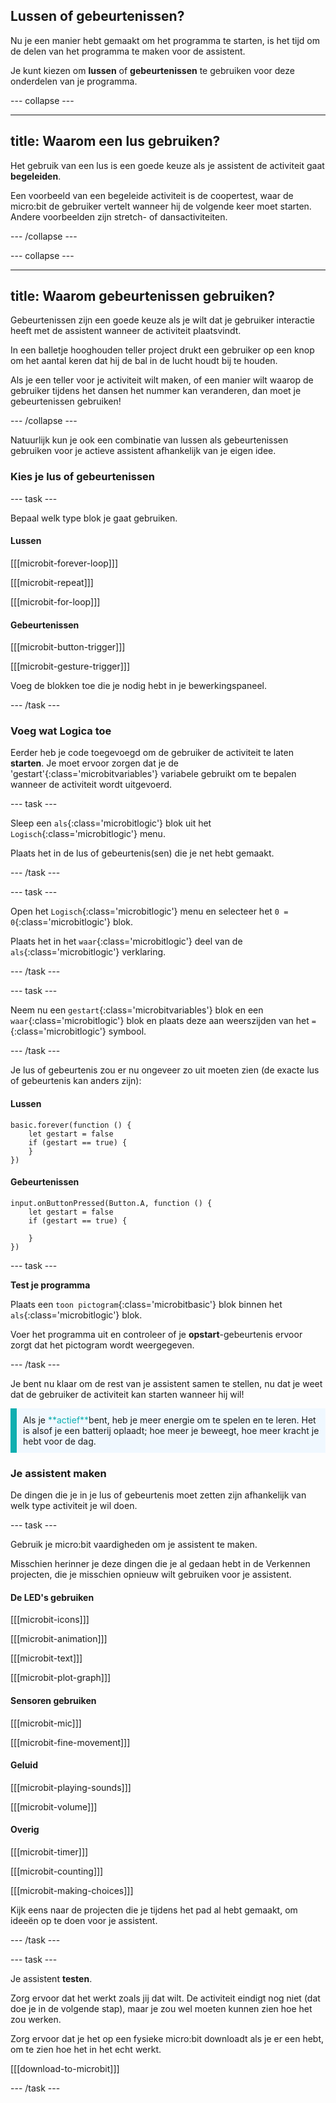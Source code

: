 ## Lussen of gebeurtenissen?

Nu je een manier hebt gemaakt om het programma te starten, is het tijd om de delen van het programma te maken voor de assistent.

Je kunt kiezen om **lussen** of **gebeurtenissen** te gebruiken voor deze onderdelen van je programma.

--- collapse ---

***

## title: Waarom een lus gebruiken?

Het gebruik van een lus is een goede keuze als je assistent de activiteit gaat **begeleiden**.

Een voorbeeld van een begeleide activiteit is de coopertest, waar de micro:bit de gebruiker vertelt wanneer hij de volgende keer moet starten. Andere voorbeelden zijn stretch- of dansactiviteiten.

--- /collapse ---

--- collapse ---

***

## title: Waarom gebeurtenissen gebruiken?

Gebeurtenissen zijn een goede keuze als je wilt dat je gebruiker interactie heeft met de assistent wanneer de activiteit plaatsvindt.

In een balletje hooghouden teller project drukt een gebruiker op een knop om het aantal keren dat hij de bal in de lucht houdt bij te houden.

Als je een teller voor je activiteit wilt maken, of een manier wilt waarop de gebruiker tijdens het dansen het nummer kan veranderen, dan moet je gebeurtenissen gebruiken!

--- /collapse ---

Natuurlijk kun je ook een combinatie van lussen als gebeurtenissen gebruiken voor je actieve assistent afhankelijk van je eigen idee.

### Kies je lus of gebeurtenissen

--- task ---

Bepaal welk type blok je gaat gebruiken.

#### Lussen

[[[microbit-forever-loop]]]

[[[microbit-repeat]]]

[[[microbit-for-loop]]]

#### Gebeurtenissen

[[[microbit-button-trigger]]]

[[[microbit-gesture-trigger]]]

Voeg de blokken toe die je nodig hebt in je bewerkingspaneel.

--- /task ---

### Voeg wat Logica toe

Eerder heb je code toegevoegd om de gebruiker de activiteit te laten **starten**. Je moet ervoor zorgen dat je de 'gestart'{:class='microbitvariables'} variabele gebruikt om te bepalen wanneer de activiteit wordt uitgevoerd.

--- task ---

Sleep een `als`{:class='microbitlogic'} blok uit het `Logisch`{:class='microbitlogic'} menu.

Plaats het in de lus of gebeurtenis(sen) die je net hebt gemaakt.

--- /task ---

--- task ---

Open het `Logisch`{:class='microbitlogic'} menu en selecteer het `0 = 0`{:class='microbitlogic'} blok.

Plaats het in het `waar`{:class='microbitlogic'} deel van de `als`{:class='microbitlogic'} verklaring.

--- /task ---

--- task ---

Neem nu een `gestart`{:class='microbitvariables'} blok en een `waar`{:class='microbitlogic'} blok en plaats deze aan weerszijden van het `=`{:class='microbitlogic'} symbool.

--- /task ---

Je lus of gebeurtenis zou er nu ongeveer zo uit moeten zien (de exacte lus of gebeurtenis kan anders zijn):

#### Lussen

```microbit
basic.forever(function () {
    let gestart = false
    if (gestart == true) {
    }
})
```

#### Gebeurtenissen

```microbit
input.onButtonPressed(Button.A, function () {
    let gestart = false
    if (gestart == true) {
    	
    }
})
```

--- task ---

**Test je programma**

Plaats een `toon pictogram`{:class='microbitbasic'} blok binnen het `als`{:class='microbitlogic'} blok.

Voer het programma uit en controleer of je **opstart**-gebeurtenis ervoor zorgt dat het pictogram wordt weergegeven.

--- /task ---

Je bent nu klaar om de rest van je assistent samen te stellen, nu dat je weet dat de gebruiker de activiteit kan starten wanneer hij wil!

<p style="border-left: solid; border-width:10px; border-color: #0faeb0; background-color: aliceblue; padding: 10px;">
  Als je <span style="color: #0faeb0">**actief**</span>bent, heb je meer energie om te spelen en te leren. Het is alsof je een batterij oplaadt; hoe meer je beweegt, hoe meer kracht je hebt voor de dag.
</p>

### Je assistent maken

De dingen die je in je lus of gebeurtenis moet zetten zijn afhankelijk van welk type activiteit je wil doen.

--- task ---

Gebruik je micro:bit vaardigheden om je assistent te maken.

Misschien herinner je deze dingen die je al gedaan hebt in de Verkennen projecten, die je misschien opnieuw wilt gebruiken voor je assistent.

#### De LED's gebruiken

[[[microbit-icons]]]

[[[microbit-animation]]]

[[[microbit-text]]]

[[[microbit-plot-graph]]]

#### Sensoren gebruiken

[[[microbit-mic]]]

[[[microbit-fine-movement]]]

#### Geluid

[[[microbit-playing-sounds]]]

[[[microbit-volume]]]

#### Overig

[[[microbit-timer]]]

[[[microbit-counting]]]

[[[microbit-making-choices]]]

Kijk eens naar de projecten die je tijdens het pad al hebt gemaakt, om ideeën op te doen voor je assistent.

--- /task ---

--- task ---

Je assistent **testen**.

Zorg ervoor dat het werkt zoals jij dat wilt. De activiteit eindigt nog niet (dat doe je in de volgende stap), maar je zou wel moeten kunnen zien hoe het zou werken.

Zorg ervoor dat je het op een fysieke micro:bit downloadt als je er een hebt, om te zien hoe het in het echt werkt.

[[[download-to-microbit]]]

--- /task ---
